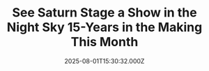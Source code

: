 ---
title: "See Saturn Stage a Show in the Night Sky 15-Years in the Making This Month"
date: 2025-08-01T15:30:32.000Z
category: Human Kindness
externalLink: "https://www.goodnewsnetwork.org/see-saturn-stage-a-show-in-the-night-sky-15-years-in-the-making-this-month/"
image: ""
excerpt: "Our solar system’s resident ring-bearer Saturn will be visible with its iconic rings on August 11th-12th. It’s the first time in 15 years that the southern face of Saturn’s rings will reach a tilt of 3″. It will be visible from Earth through a basic telescope, and the perfect opportunity for introducing newbies or children […] The post See Saturn…"
---